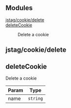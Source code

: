 ## Modules

<dl>
<dt><a href="#module_jstag/cookie/delete">jstag/cookie/delete</a></dt>
<dd></dd>
<dt><a href="#module_deleteCookie">deleteCookie</a></dt>
<dd><p>Delete a cookie</p>
</dd>
</dl>

<a name="module_jstag/cookie/delete"></a>

## jstag/cookie/delete
<a name="module_deleteCookie"></a>

## deleteCookie
Delete a cookie


| Param | Type |
| --- | --- |
| name | <code>string</code> | 

